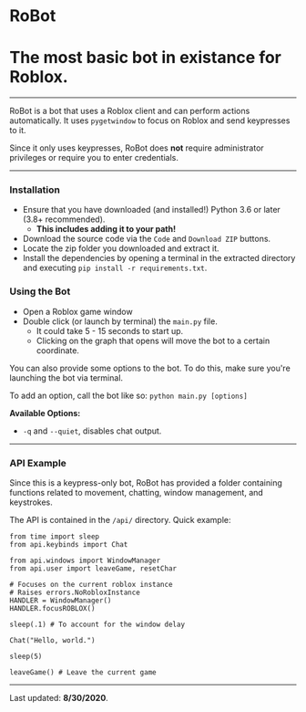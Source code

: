 # RoBot
# The most basic bot in existance for Roblox.
---

RoBot is a bot that uses a Roblox client and can perform actions automatically.
It uses `pygetwindow` to focus on Roblox and send keypresses to it.

Since it only uses keypresses, RoBot does **not** require administrator privileges or
require you to enter credentials.

---

### Installation
- Ensure that you have downloaded (and installed!) Python 3.6 or later (3.8+ recommended).
  - **This includes adding it to your path!**
- Download the source code via the `Code` and `Download ZIP` buttons.
- Locate the zip folder you downloaded and extract it.
- Install the dependencies by opening a terminal in the extracted directory and executing `pip install -r requirements.txt`.

### Using the Bot
- Open a Roblox game window
- Double click (or launch by terminal) the `main.py` file.
  - It could take 5 - 15 seconds to start up.
  - Clicking on the graph that opens will move the bot to a certain coordinate.

You can also provide some options to the bot.
To do this, make sure you're launching the bot via terminal.

To add an option, call the bot like so: `python main.py [options]`

**Available Options:**
  - `-q` and `--quiet`, disables chat output.
---

### API Example
Since this is a keypress-only bot, RoBot has provided a folder containing
functions related to movement, chatting, window management, and keystrokes.

The API is contained in the `/api/` directory.
Quick example:

```
from time import sleep
from api.keybinds import Chat

from api.windows import WindowManager
from api.user import leaveGame, resetChar

# Focuses on the current roblox instance
# Raises errors.NoRobloxInstance
HANDLER = WindowManager()
HANDLER.focusROBLOX()

sleep(.1) # To account for the window delay

Chat("Hello, world.")

sleep(5)

leaveGame() # Leave the current game
```

---

Last updated: **8/30/2020**.
